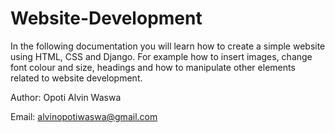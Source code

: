 # Website-Development
In the following documentation you will learn how to create a simple website using HTML, CSS and Django. For example how to insert images, change font colour and size, headings and how to manipulate other elements related to website development.


Author: Opoti Alvin Waswa

Email: alvinopotiwaswa@gmail.com
